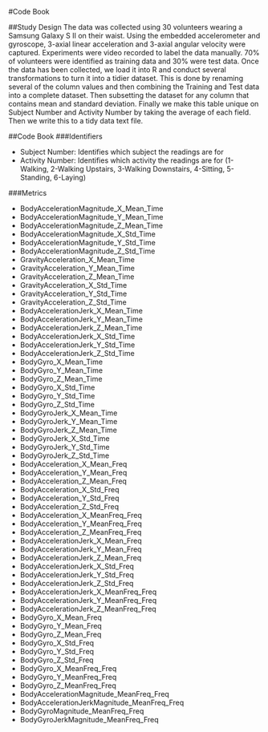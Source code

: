 #Code Book

##Study Design
The data was collected using 30 volunteers wearing a Samsung Galaxy S II on their waist. Using the embedded accelerometer and gyroscope, 3-axial linear acceleration and 3-axial angular velocity were captured. Experiments were video recorded to label the data manually. 70% of volunteers were identified as training data and 30% were test data. Once the data has been collected, we load it into R and conduct several transformations to turn it into a tidier dataset. This is done by renaming several of the column values and then combining the Training and Test data into a complete dataset. Then subsetting the dataset for any column that contains mean and standard deviation. Finally we make this table unique on Subject Number and Activity Number by taking the average of each field. Then we write this to a tidy data text file.

##Code Book
###Identifiers
* Subject Number: Identifies which subject the readings are for
* Activity Number: Identifies which activity the readings are for (1-Walking, 2-Walking Upstairs, 3-Walking Downstairs, 4-Sitting, 5-Standing, 6-Laying)

###Metrics
* BodyAccelerationMagnitude_X_Mean_Time
* BodyAccelerationMagnitude_Y_Mean_Time
* BodyAccelerationMagnitude_Z_Mean_Time
* BodyAccelerationMagnitude_X_Std_Time
* BodyAccelerationMagnitude_Y_Std_Time
* BodyAccelerationMagnitude_Z_Std_Time
* GravityAcceleration_X_Mean_Time
* GravityAcceleration_Y_Mean_Time
* GravityAcceleration_Z_Mean_Time
* GravityAcceleration_X_Std_Time
* GravityAcceleration_Y_Std_Time
* GravityAcceleration_Z_Std_Time
* BodyAccelerationJerk_X_Mean_Time
* BodyAccelerationJerk_Y_Mean_Time
* BodyAccelerationJerk_Z_Mean_Time
* BodyAccelerationJerk_X_Std_Time
* BodyAccelerationJerk_Y_Std_Time
* BodyAccelerationJerk_Z_Std_Time
* BodyGyro_X_Mean_Time
* BodyGyro_Y_Mean_Time
* BodyGyro_Z_Mean_Time
* BodyGyro_X_Std_Time
* BodyGyro_Y_Std_Time
* BodyGyro_Z_Std_Time
* BodyGyroJerk_X_Mean_Time
* BodyGyroJerk_Y_Mean_Time
* BodyGyroJerk_Z_Mean_Time
* BodyGyroJerk_X_Std_Time
* BodyGyroJerk_Y_Std_Time
* BodyGyroJerk_Z_Std_Time
* BodyAcceleration_X_Mean_Freq
* BodyAcceleration_Y_Mean_Freq
* BodyAcceleration_Z_Mean_Freq
* BodyAcceleration_X_Std_Freq
* BodyAcceleration_Y_Std_Freq
* BodyAcceleration_Z_Std_Freq
* BodyAcceleration_X_MeanFreq_Freq
* BodyAcceleration_Y_MeanFreq_Freq
* BodyAcceleration_Z_MeanFreq_Freq
* BodyAccelerationJerk_X_Mean_Freq
* BodyAccelerationJerk_Y_Mean_Freq
* BodyAccelerationJerk_Z_Mean_Freq
* BodyAccelerationJerk_X_Std_Freq
* BodyAccelerationJerk_Y_Std_Freq
* BodyAccelerationJerk_Z_Std_Freq
* BodyAccelerationJerk_X_MeanFreq_Freq
* BodyAccelerationJerk_Y_MeanFreq_Freq
* BodyAccelerationJerk_Z_MeanFreq_Freq
* BodyGyro_X_Mean_Freq
* BodyGyro_Y_Mean_Freq
* BodyGyro_Z_Mean_Freq
* BodyGyro_X_Std_Freq
* BodyGyro_Y_Std_Freq
* BodyGyro_Z_Std_Freq
* BodyGyro_X_MeanFreq_Freq
* BodyGyro_Y_MeanFreq_Freq
* BodyGyro_Z_MeanFreq_Freq
* BodyAccelerationMagnitude_MeanFreq_Freq
* BodyAccelerationJerkMagnitude_MeanFreq_Freq
* BodyGyroMagnitude_MeanFreq_Freq
* BodyGyroJerkMagnitude_MeanFreq_Freq

